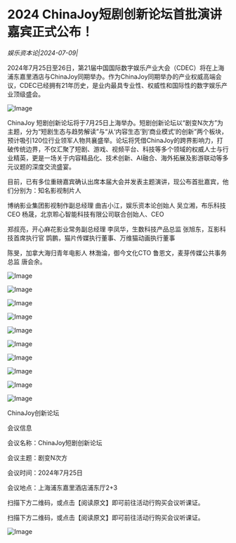 # 2024 ChinaJoy短剧创新论坛首批演讲嘉宾正式公布！

*娱乐资本论|2024-07-09|*

2024年7月25日至26日，第21届中国国际数字娱乐产业大会（CDEC）将在上海浦东嘉里酒店与ChinaJoy同期举办。作为ChinaJoy同期举办的产业权威高端会议，CDEC已经拥有21年历史，是业内最具专业性、权威性和国际性的数字娱乐产业顶级盛会。

![Image](http://static.ylzbl.com/uploads/ueditor/php/upload/image/20240709/1720523721540487.jpeg)

ChinaJoy 短剧创新论坛将于7月25日上海举办。短剧创新论坛以“剧变N次方”为主题，分为“短剧生态与趋势解读”与“从‘内容生态’到‘商业模式’的创新”两个板块，预计吸引120位行业领军人物共襄盛举。论坛将凭借ChinaJoy的跨界影响力，打破传统边界，不仅汇聚了短剧、游戏、视频平台、科技等多个领域的权威人士与行业精英，更是一场关于内容精品化、技术创新、AI融合、海外拓展及影游联动等多元议题的深度交流盛宴。

目前，已有多位重磅嘉宾确认出席本届大会并发表主题演讲，现公布首批嘉宾，他们分别为：知名影视制片人

 博纳影业集团影视制作副总经理 曲吉小江，娱乐资本论创始人 吴立湘，布乐科技CEO 杨晟，北京聆心智能科技有限公司联合创始人、CEO 

郑叔亮，开心麻花影业常务副总经理 李凤华，生数科技产品总监 张旭东，互影科技首席执行官 鹍鹏，猫片传媒执行董事、万维猫动画执行董事 

陈旻，加拿大海归青年电影人 林渤淪，御今文化CTO 鲁恩文，麦芽传媒公共事务总监 唐会余。

![Image](http://static.ylzbl.com/uploads/ueditor/php/upload/image/20240709/1720523722484157.jpeg)

![Image](http://static.ylzbl.com/uploads/ueditor/php/upload/image/20240709/1720523722280877.jpeg)

![Image](http://static.ylzbl.com/uploads/ueditor/php/upload/image/20240709/1720523723369053.jpeg)

![Image](http://static.ylzbl.com/uploads/ueditor/php/upload/image/20240709/1720523723733140.jpeg)

![Image](http://static.ylzbl.com/uploads/ueditor/php/upload/image/20240709/1720523724563758.jpeg)

![Image](http://static.ylzbl.com/uploads/ueditor/php/upload/image/20240709/1720523724691475.jpeg)

![Image](http://static.ylzbl.com/uploads/ueditor/php/upload/image/20240709/1720523725387819.jpeg)

![Image](http://static.ylzbl.com/uploads/ueditor/php/upload/image/20240709/1720523726391620.jpeg)

![Image](http://static.ylzbl.com/uploads/ueditor/php/upload/image/20240709/1720523726493812.jpeg)

![Image](http://static.ylzbl.com/uploads/ueditor/php/upload/image/20240709/1720523727413162.jpeg)

ChinaJoy创新论坛

会议信息

会议名称：ChinaJoy短剧创新论坛

会议主题：剧变N次方

会议时间：2024年7月25日

会议地点：上海浦东嘉里酒店浦东厅2+3

扫描下方二维码，或点击【阅读原文】即可前往活动行购买会议听课证。

扫描下方二维码，或点击【阅读原文】即可前往活动行购买会议听课证。

![Image](http://static.ylzbl.com/uploads/ueditor/php/upload/image/20240709/1720523721720710.png)

